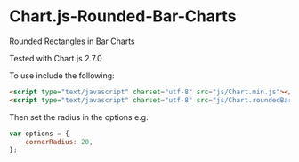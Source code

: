 # Chart.js-Rounded-Bar-Charts
Rounded Rectangles in Bar Charts

Tested with Chart.js 2.7.0

To use include the following:
```html
<script type="text/javascript" charset="utf-8" src="js/Chart.min.js"></script>
<script type="text/javascript" charset="utf-8" src="js/Chart.roundedBarCharts.min.js"></script>
```

Then set the radius in the options e.g.
```javascript
var options = {
    cornerRadius: 20,
};
```
